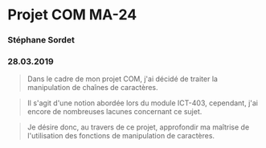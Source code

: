 # Projet COM MA-24
### Stéphane Sordet
### 28.03.2019
> Dans le cadre de mon projet COM, j'ai décidé de traiter la manipulation de chaînes de caractères.

> Il s'agit d'une notion abordée lors du module ICT-403, cependant, j'ai encore de nombreuses lacunes concernant ce sujet.

> Je désire donc, au travers de ce projet, approfondir ma maîtrise de l'utilisation des fonctions de manipulation de caractères.
